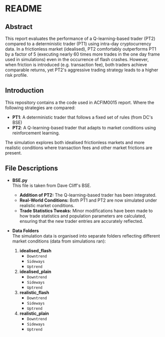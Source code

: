 # README

## Abstract

This report evaluates the performance of a Q-learning-based trader (PT2) compared to a deterministic trader (PT1) using intra-day cryptocurrency data. In a frictionless market (idealised), PT2 comfortably outperforms PT1 by a factor of 5 (executing nearly $60$ times more trades in the one day frame used in simulations) even in the occurrence of flash crashes. However, when friction is introduced (e.g. transaction fee), both traders achieve comparable returns, yet PT2's aggressive trading strategy leads to a higher risk profile.

## Introduction

This repository contains a the code used in ACFIM0015 report. Where the following strategies are compared:
- **PT1**: A deterministic trader that follows a fixed set of rules (from DC's BSE)
- **PT2**: A Q-learning-based trader that adapts to market conditions using reinforcement learning.

The simulation explores both idealised frictionless markets and more realistic conditions where transaction fees and other market frictions are present.

## File Descriptions

- **BSE.py**  
  This file is taken from Dave Cliff's BSE. 
  - **Addition of PT2:** The Q-learning-based trader has been integrated.
  - **Real-World Conditions:** Both PT1 and PT2 are now simulated under realistic market conditions. 
  - **Trade Statistics Tweaks:** Minor modifications have been made to how trade statistics and population parameters are calculated, ensuring that the new trader entries are accurately reflected.
 
- **Data Folders**  
  The simulation data is organised into separate folders reflecting different market conditions (data from simulations ran):
  1. **idealised_flash**  
     - `Downtrend`  
     - `Sideways`  
     - `Uptrend`  
  2. **idealised_plain**  
     - `Downtrend`  
     - `Sideways`  
     - `Uptrend`  
  3. **realistic_flash**  
     - `Downtrend`  
     - `Sideways`  
     - `Uptrend`  
  4. **realistic_plain**  
     - `Downtrend`  
     - `Sideways`  
     - `Uptrend`  



